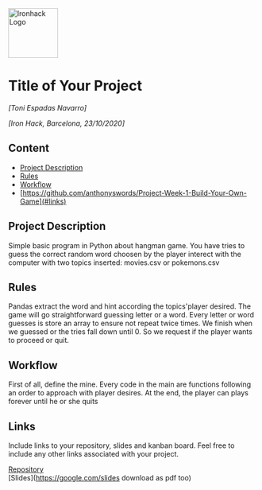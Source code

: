 <img src="https://bit.ly/2VnXWr2" alt="Ironhack Logo" width="100"/>

# Title of Your Project
*[Toni Espadas Navarro]*

*[Iron Hack, Barcelona, 23/10/2020]*

## Content
- [Project Description](#project-description)
- [Rules](#rules)
- [Workflow](#workflow)
- [https://github.com/anthonyswords/Project-Week-1-Build-Your-Own-Game](#links)

## Project Description
Simple basic program in Python about hangman game. You have  tries to guess the correct random word choosen by the player interect with the computer with two topics inserted: movies.csv or pokemons.csv

## Rules
Pandas extract the word and hint according the topics'player desired. The game will go straightforward guessing letter or a word. Every letter or word guesses is store an array to ensure not repeat twice times. We finish when we guessed or the tries fall down until 0. So we request if the player wants to proceed or quit.


## Workflow
First of all, define the mine. Every code in the main are functions following an order to approach with player desires. At the end, the player can plays forever until he or she quits 


## Links
Include links to your repository, slides and kanban board. Feel free to include any other links associated with your project.

[Repository](https://github.com/anthonyswords/Project-Week-1-Build-Your-Own-Game)  
[Slides](https://google.com/slides download as pdf too)  
